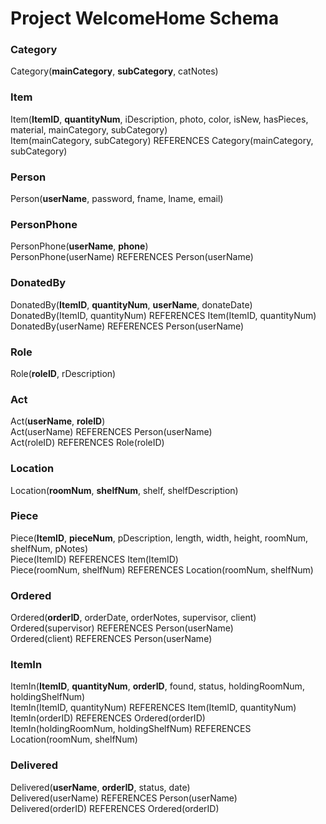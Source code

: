 # Project WelcomeHome Schema

### Category
Category(**mainCategory**, **subCategory**, catNotes)

### Item
Item(**ItemID**, **quantityNum**, iDescription, photo, color, isNew, hasPieces, material, mainCategory, subCategory)  
Item(mainCategory, subCategory) REFERENCES Category(mainCategory, subCategory)

### Person
Person(**userName**, password, fname, lname, email)

### PersonPhone
PersonPhone(**userName**, **phone**)  
PersonPhone(userName) REFERENCES Person(userName)

### DonatedBy
DonatedBy(**ItemID**, **quantityNum**, **userName**, donateDate)  
DonatedBy(ItemID, quantityNum) REFERENCES Item(ItemID, quantityNum)  
DonatedBy(userName) REFERENCES Person(userName)

### Role
Role(**roleID**, rDescription)

### Act
Act(**userName**, **roleID**)  
Act(userName) REFERENCES Person(userName)  
Act(roleID) REFERENCES Role(roleID)

### Location
Location(**roomNum**, **shelfNum**, shelf, shelfDescription)

### Piece
Piece(**ItemID**, **pieceNum**, pDescription, length, width, height, roomNum, shelfNum, pNotes)  
Piece(ItemID) REFERENCES Item(ItemID)  
Piece(roomNum, shelfNum) REFERENCES Location(roomNum, shelfNum)

### Ordered
Ordered(**orderID**, orderDate, orderNotes, supervisor, client)  
Ordered(supervisor) REFERENCES Person(userName)  
Ordered(client) REFERENCES Person(userName)

### ItemIn
ItemIn(**ItemID**, **quantityNum**, **orderID**, found, status, holdingRoomNum, holdingShelfNum)  
ItemIn(ItemID, quantityNum) REFERENCES Item(ItemID, quantityNum)  
ItemIn(orderID) REFERENCES Ordered(orderID)  
ItemIn(holdingRoomNum, holdingShelfNum) REFERENCES Location(roomNum, shelfNum)

### Delivered
Delivered(**userName**, **orderID**, status, date)  
Delivered(userName) REFERENCES Person(userName)  
Delivered(orderID) REFERENCES Ordered(orderID)
